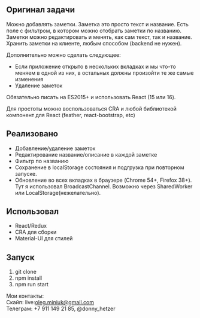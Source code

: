 ## Оригинал задачи

Можно добавлять заметки. Заметка это просто текст и название.
Есть поле с фильтром, в котором можно отобрать заметки по названию.
Заметки можно редактировать и менять, как сам текст, так и название.
Хранить заметки на клиенте, любым способом (backend не нужен).

Дополнительно можно сделать следующее:

- Если приложение открыто в нескольких вкладках и мы что-то меняем в одной из них, в остальных должны произойти те же самые изменения
- Удаление заметок

Обязательно писать на ES2015+ и использовать React (15 или 16).

Для простоты можно воспользоваться CRA и любой библиотекой компонент для React (feather, react-bootstrap, etc)

## Реализовано

- Добавление/удаление заметок
- Редактирование название/описание в каждой заметке
- Фильтр по названию
- Сохранение в localStorage состояния и подгрузка при повторном запуске.
- Обновление во всех вкладках в браузере (Chrome 54+, Firefox 38+). Тут я использовал BroadcastChannel.
  Возможно через SharedWorker или LocalStorage(нежелательно).

## Использовал

- React/Redux
- CRA для сборки
- Material-UI для стилей

## Запуск

1. git clone
2. npm install
3. npm run start

Мои контакты:
<br />Скайп: live:oleg.miniuk@gmail.com
<br />Телеграм: +7 911 149 21 85, @donny_hetzer

